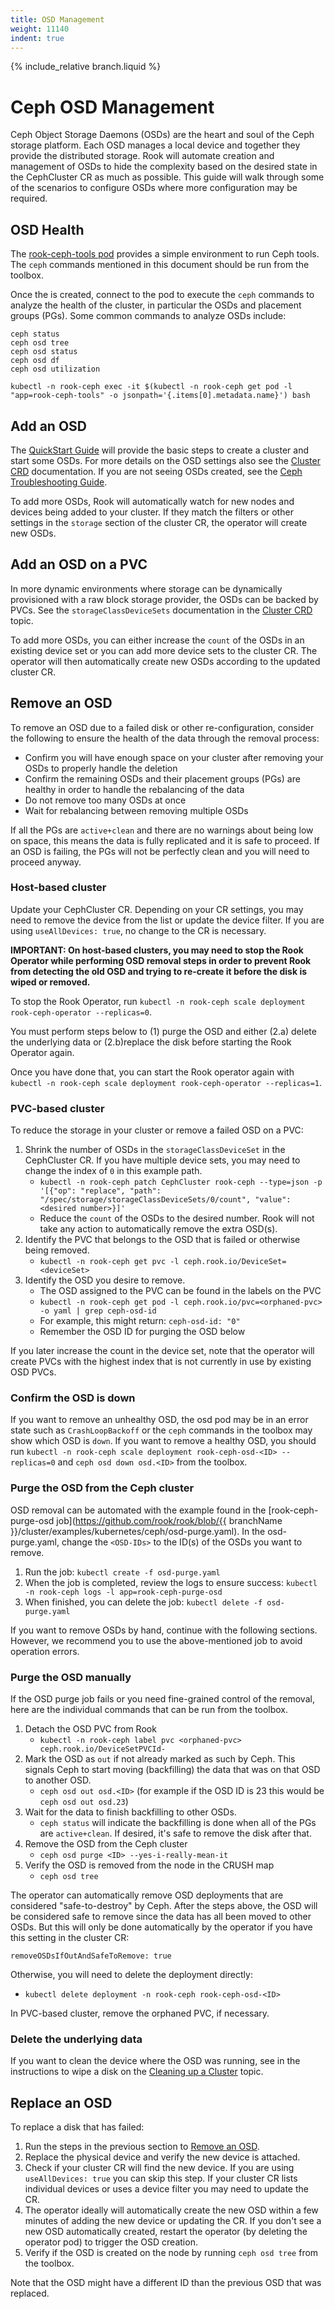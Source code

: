 ```yaml
---
title: OSD Management
weight: 11140
indent: true
---
```

{% include_relative branch.liquid %}

# Ceph OSD Management

Ceph Object Storage Daemons (OSDs) are the heart and soul of the Ceph storage platform.
Each OSD manages a local device and together they provide the distributed storage. Rook will automate creation and management of OSDs to hide the complexity
based on the desired state in the CephCluster CR as much as possible. This guide will walk through some of the scenarios
to configure OSDs where more configuration may be required.

## OSD Health

The [rook-ceph-tools pod](./ceph-toolbox.md) provides a simple environment to run Ceph tools. The `ceph` commands
mentioned in this document should be run from the toolbox.

Once the is created, connect to the pod to execute the `ceph` commands to analyze the health of the cluster,
in particular the OSDs and placement groups (PGs). Some common commands to analyze OSDs include:
```
ceph status
ceph osd tree
ceph osd status
ceph osd df
ceph osd utilization
```

```console
kubectl -n rook-ceph exec -it $(kubectl -n rook-ceph get pod -l "app=rook-ceph-tools" -o jsonpath='{.items[0].metadata.name}') bash
```

## Add an OSD

The [QuickStart Guide](quickstart.md) will provide the basic steps to create a cluster and start some OSDs. For more details on the OSD
settings also see the [Cluster CRD](ceph-cluster-crd.md) documentation. If you are not seeing OSDs created, see the [Ceph Troubleshooting Guide](ceph-common-issues.md).

To add more OSDs, Rook will automatically watch for new nodes and devices being added to your cluster.
If they match the filters or other settings in the `storage` section of the cluster CR, the operator
will create new OSDs.

## Add an OSD on a PVC

In more dynamic environments where storage can be dynamically provisioned with a raw block storage provider, the OSDs can be backed
by PVCs. See the `storageClassDeviceSets` documentation in the [Cluster CRD](ceph-cluster-crd.md#storage-class-device-sets) topic.

To add more OSDs, you can either increase the `count` of the OSDs in an existing device set or you can
add more device sets to the cluster CR. The operator will then automatically create new OSDs according
to the updated cluster CR.

## Remove an OSD

To remove an OSD due to a failed disk or other re-configuration, consider the following to ensure the health of the data
through the removal process:
- Confirm you will have enough space on your cluster after removing your OSDs to properly handle the deletion
- Confirm the remaining OSDs and their placement groups (PGs) are healthy in order to handle the rebalancing of the data
- Do not remove too many OSDs at once
- Wait for rebalancing between removing multiple OSDs

If all the PGs are `active+clean` and there are no warnings about being low on space, this means the data is fully replicated
and it is safe to proceed. If an OSD is failing, the PGs will not be perfectly clean and you will need to proceed anyway.

### Host-based cluster

Update your CephCluster CR. Depending on your CR settings, you may need to remove the device from the list or update the device filter.
If you are using `useAllDevices: true`, no change to the CR is necessary.

**IMPORTANT: On host-based clusters, you may need to stop the Rook Operator while performing OSD
removal steps in order to prevent Rook from detecting the old OSD and trying to re-create it before
the disk is wiped or removed.**

To stop the Rook Operator, run
`kubectl -n rook-ceph scale deployment rook-ceph-operator --replicas=0`.

You must perform steps below to (1) purge the OSD and either (2.a) delete the underlying data or
(2.b)replace the disk before starting the Rook Operator again.

Once you have done that, you can start the Rook operator again with
`kubectl -n rook-ceph scale deployment rook-ceph-operator --replicas=1`.

### PVC-based cluster

To reduce the storage in your cluster or remove a failed OSD on a PVC:

1. Shrink the number of OSDs in the `storageClassDeviceSet` in the CephCluster CR. If you have multiple device sets,
   you may need to change the index of `0` in this example path.
   - `kubectl -n rook-ceph patch CephCluster rook-ceph --type=json -p '[{"op": "replace", "path": "/spec/storage/storageClassDeviceSets/0/count", "value":<desired number>}]'`
   - Reduce the `count` of the OSDs to the desired number. Rook will not take any action to automatically remove the extra OSD(s).
2. Identify the PVC that belongs to the OSD that is failed or otherwise being removed.
   - `kubectl -n rook-ceph get pvc -l ceph.rook.io/DeviceSet=<deviceSet>`
3. Identify the OSD you desire to remove.
   - The OSD assigned to the PVC can be found in the labels on the PVC
   - `kubectl -n rook-ceph get pod -l ceph.rook.io/pvc=<orphaned-pvc> -o yaml | grep ceph-osd-id`
   - For example, this might return: `ceph-osd-id: "0"`
   - Remember the OSD ID for purging the OSD below

If you later increase the count in the device set, note that the operator will create PVCs with the highest index
that is not currently in use by existing OSD PVCs.

### Confirm the OSD is down

If you want to remove an unhealthy OSD, the osd pod may be in an error state such as `CrashLoopBackoff` or the `ceph` commands
in the toolbox may show which OSD is `down`. If you want to remove a healthy OSD, you should run
`kubectl -n rook-ceph scale deployment rook-ceph-osd-<ID> --replicas=0` and `ceph osd down osd.<ID>` from the toolbox.

### Purge the OSD from the Ceph cluster

OSD removal can be automated with the example found in the [rook-ceph-purge-osd job](https://github.com/rook/rook/blob/{{ branchName }}/cluster/examples/kubernetes/ceph/osd-purge.yaml).
In the osd-purge.yaml, change the `<OSD-IDs>` to the ID(s) of the OSDs you want to remove.

1. Run the job: `kubectl create -f osd-purge.yaml`
2. When the job is completed, review the logs to ensure success: `kubectl -n rook-ceph logs -l app=rook-ceph-purge-osd`
3. When finished, you can delete the job: `kubectl delete -f osd-purge.yaml`

If you want to remove OSDs by hand, continue with the following sections. However, we recommend you to use the above-mentioned job to avoid operation errors.

### Purge the OSD manually

If the OSD purge job fails or you need fine-grained control of the removal, here are the individual commands that can be run from the toolbox.

1. Detach the OSD PVC from Rook
   - `kubectl -n rook-ceph label pvc <orphaned-pvc> ceph.rook.io/DeviceSetPVCId-`
2. Mark the OSD as `out` if not already marked as such by Ceph. This signals Ceph to start moving (backfilling) the data that was on that OSD to another OSD.
   - `ceph osd out osd.<ID>` (for example if the OSD ID is 23 this would be `ceph osd out osd.23`)
3. Wait for the data to finish backfilling to other OSDs.
   - `ceph status` will indicate the backfilling is done when all of the PGs are `active+clean`. If desired, it's safe to remove the disk after that.
4. Remove the OSD from the Ceph cluster
   - `ceph osd purge <ID> --yes-i-really-mean-it`
5. Verify the OSD is removed from the node in the CRUSH map
   - `ceph osd tree`

The operator can automatically remove OSD deployments that are considered "safe-to-destroy" by Ceph.
After the steps above, the OSD will be considered safe to remove since the data has all been moved
to other OSDs. But this will only be done automatically by the operator if you have this setting in the cluster CR:
```
removeOSDsIfOutAndSafeToRemove: true
```

Otherwise, you will need to delete the deployment directly:
   - `kubectl delete deployment -n rook-ceph rook-ceph-osd-<ID>`

In PVC-based cluster, remove the orphaned PVC, if necessary.

### Delete the underlying data

If you want to clean the device where the OSD was running, see in the instructions to
wipe a disk on the [Cleaning up a Cluster](ceph-teardown.md#delete-the-data-on-hosts) topic.

## Replace an OSD

To replace a disk that has failed:

1. Run the steps in the previous section to [Remove an OSD](#remove-an-osd).
2. Replace the physical device and verify the new device is attached.
3. Check if your cluster CR will find the new device. If you are using `useAllDevices: true` you can skip this step.
If your cluster CR lists individual devices or uses a device filter you may need to update the CR.
4. The operator ideally will automatically create the new OSD within a few minutes of adding the new device or updating the CR.
If you don't see a new OSD automatically created, restart the operator (by deleting the operator pod) to trigger the OSD creation.
5. Verify if the OSD is created on the node by running `ceph osd tree` from the toolbox.

Note that the OSD might have a different ID than the previous OSD that was replaced.
